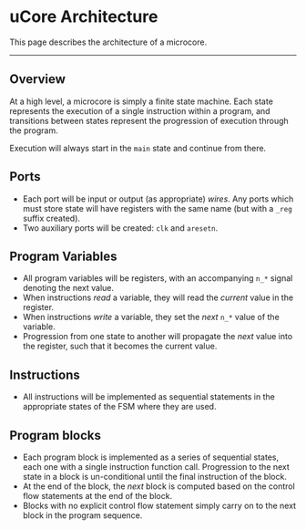
# uCore Architecture

This page describes the architecture of a microcore.

---

## Overview

At a high level, a microcore is simply a finite state machine. Each state
represents the execution of a single instruction within a program, and
transitions between states represent the progression of execution through
the program.

Execution will always start in the `main` state and continue from there.

## Ports

- Each port will be input or output (as appropriate) *wires*. Any ports which
  must store state will have registers with the same name (but with a `_reg`
  suffix created).
- Two auxiliary ports will be created: `clk` and `aresetn`.

## Program Variables

- All program variables will be registers, with an accompanying `n_*` signal
  denoting the next value.
- When instructions *read* a variable, they will read the *current* value in
  the register.
- When instructions *write* a variable, they set the *next* `n_*` value of
  the variable.
- Progression from one state to another will propagate the *next* value into
  the register, such that it becomes the current value.

## Instructions

- All instructions will be implemented as sequential statements in the
  appropriate states of the FSM where they are used.

## Program blocks

- Each program block is implemented as a series of sequential states, each one
  with a single instruction function call. Progression to the next state in a
  block is un-conditional until the final instruction of the block.
- At the end of the block, the *next* block is computed based on the control
  flow statements at the end of the block.
- Blocks with no explicit control flow statement simply carry on to the next
  block in the program sequence.



